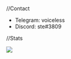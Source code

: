 ### 

//Contact

- Telegram: voiceless
- Discord: ste#3809


//Stats


<img src="https://github-readme-stats.vercel.app/api?username=KernelPanic0&&show_icons=true&title_color=ffffff&icon_color=bb2acf&text_color=daf7dc&bg_color=151515">
